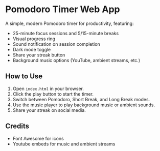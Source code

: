 # Pomodoro Timer Web App

A simple, modern Pomodoro timer for productivity, featuring:

- 25-minute focus sessions and 5/15-minute breaks
- Visual progress ring
- Sound notification on session completion
- Dark mode toggle
- Share your streak button
- Background music options (YouTube, ambient streams, etc.)

## How to Use

1. Open `index.html` in your browser.
2. Click the play button to start the timer.
3. Switch between Pomodoro, Short Break, and Long Break modes.
4. Use the music player to play background music or ambient sounds.
5. Share your streak on social media.

## Credits

- Font Awesome for icons
- Youtube embeds for music and ambient streams
